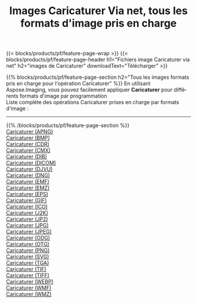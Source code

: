 ﻿---
title: Images Caricaturer Via net, tous les formats d'image pris en charge 
weight: 3920
url: /fr/net/cartoonify 
lang: fr
langdirlevel: 2
locales: zh-hans,ja,it,ru,de,es,fr,nl,id,lt,pl,pt,vi,tr,ko,zh-hant,ar,hi,th,sv,cs,uk,he
description: En utilisant Aspose.Imaging, vous pouvez facilement Caricaturer images Via net
---

{{< blocks/products/pf/feature-page-wrap >}}
{{< blocks/products/pf/feature-page-header h1="Fichiers image Caricaturer via net" h2="images de Caricaturer" downloadText="Télécharger" >}}


{{% blocks/products/pf/feature-page-section  h2="Tous les images formats pris en charge pour l'opération Caricaturer" %}}
En utilisant Aspose.Imaging, vous pouvez facilement appliquer **Caricaturer** pour différents formats d'image par programmation
<br/>
Liste complète des opérations Caricaturer prises en charge par formats d'image :
<hr/>
{{% /blocks/products/pf/feature-page-section %}}
<div class="container-fluid productfamilypage bg-gray">
    <div class="convertypes bg-gray agp-content section">
        <div class="container">
		<div class="row other-converters">
		    <div class='col-md-2 other-converter remove-lp remove-rp'><a href="/imaging/fr/net/cartoonify/apng" >Caricaturer (APNG)</a></div><div class='col-md-2 other-converter remove-lp remove-rp'><a href="/imaging/fr/net/cartoonify/bmp" >Caricaturer (BMP)</a></div><div class='col-md-2 other-converter remove-lp remove-rp'><a href="/imaging/fr/net/cartoonify/cdr" >Caricaturer (CDR)</a></div><div class='col-md-2 other-converter remove-lp remove-rp'><a href="/imaging/fr/net/cartoonify/cmx" >Caricaturer (CMX)</a></div><div class='col-md-2 other-converter remove-lp remove-rp'><a href="/imaging/fr/net/cartoonify/dib" >Caricaturer (DIB)</a></div><div class='col-md-2 other-converter remove-lp remove-rp'><a href="/imaging/fr/net/cartoonify/dicom" >Caricaturer (DICOM)</a></div><div class='col-md-2 other-converter remove-lp remove-rp'><a href="/imaging/fr/net/cartoonify/djvu" >Caricaturer (DJVU)</a></div><div class='col-md-2 other-converter remove-lp remove-rp'><a href="/imaging/fr/net/cartoonify/dng" >Caricaturer (DNG)</a></div><div class='col-md-2 other-converter remove-lp remove-rp'><a href="/imaging/fr/net/cartoonify/emf" >Caricaturer (EMF)</a></div><div class='col-md-2 other-converter remove-lp remove-rp'><a href="/imaging/fr/net/cartoonify/emz" >Caricaturer (EMZ)</a></div><div class='col-md-2 other-converter remove-lp remove-rp'><a href="/imaging/fr/net/cartoonify/eps" >Caricaturer (EPS)</a></div><div class='col-md-2 other-converter remove-lp remove-rp'><a href="/imaging/fr/net/cartoonify/gif" >Caricaturer (GIF)</a></div><div class='col-md-2 other-converter remove-lp remove-rp'><a href="/imaging/fr/net/cartoonify/ico" >Caricaturer (ICO)</a></div><div class='col-md-2 other-converter remove-lp remove-rp'><a href="/imaging/fr/net/cartoonify/j2k" >Caricaturer (J2K)</a></div><div class='col-md-2 other-converter remove-lp remove-rp'><a href="/imaging/fr/net/cartoonify/jp2" >Caricaturer (JP2)</a></div><div class='col-md-2 other-converter remove-lp remove-rp'><a href="/imaging/fr/net/cartoonify/jpg" >Caricaturer (JPG)</a></div><div class='col-md-2 other-converter remove-lp remove-rp'><a href="/imaging/fr/net/cartoonify/jpeg" >Caricaturer (JPEG)</a></div><div class='col-md-2 other-converter remove-lp remove-rp'><a href="/imaging/fr/net/cartoonify/odg" >Caricaturer (ODG)</a></div><div class='col-md-2 other-converter remove-lp remove-rp'><a href="/imaging/fr/net/cartoonify/otg" >Caricaturer (OTG)</a></div><div class='col-md-2 other-converter remove-lp remove-rp'><a href="/imaging/fr/net/cartoonify/png" >Caricaturer (PNG)</a></div><div class='col-md-2 other-converter remove-lp remove-rp'><a href="/imaging/fr/net/cartoonify/svg" >Caricaturer (SVG)</a></div><div class='col-md-2 other-converter remove-lp remove-rp'><a href="/imaging/fr/net/cartoonify/tga" >Caricaturer (TGA)</a></div><div class='col-md-2 other-converter remove-lp remove-rp'><a href="/imaging/fr/net/cartoonify/tif" >Caricaturer (TIF)</a></div><div class='col-md-2 other-converter remove-lp remove-rp'><a href="/imaging/fr/net/cartoonify/tiff" >Caricaturer (TIFF)</a></div><div class='col-md-2 other-converter remove-lp remove-rp'><a href="/imaging/fr/net/cartoonify/webp" >Caricaturer (WEBP)</a></div><div class='col-md-2 other-converter remove-lp remove-rp'><a href="/imaging/fr/net/cartoonify/wmf" >Caricaturer (WMF)</a></div><div class='col-md-2 other-converter remove-lp remove-rp'><a href="/imaging/fr/net/cartoonify/wmz" >Caricaturer (WMZ)</a></div>
                </div>
        </div>
    </div>
</div>
<br/>
